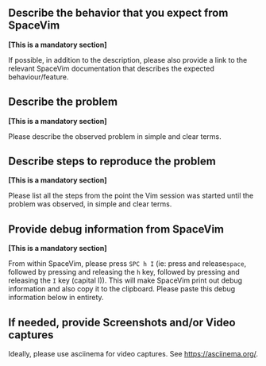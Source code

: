 <!-- Following this template is mandatory to open an issue. Please use English -->

## Describe the behavior that you expect from SpaceVim

**[This is a mandatory section]**

If possible, in addition to the description, please also provide a link to the relevant SpaceVim documentation that describes the expected behaviour/feature.

## Describe the problem

**[This is a mandatory section]**

Please describe the observed problem in simple and clear terms.

## Describe steps to reproduce the problem

**[This is a mandatory section]**

Please list all the steps from the point the Vim session was started until the problem was observed, in simple and clear terms.

## Provide debug information from SpaceVim

**[This is a mandatory section]**

From within SpaceVim, please press `SPC h I` (ie: press and release`space`, followed by pressing and releasing the `h` key, followed by pressing and releasing the `I` key (capital I)). This will make SpaceVim print out debug information and also copy it to the clipboard. Please paste this debug information below in entirety.

## If needed, provide Screenshots and/or Video captures

Ideally, please use asciinema for video captures. See https://asciinema.org/.

<!-- Please do not use this issue template when requesting a feature -->